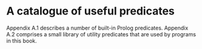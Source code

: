 <!--H2: Chapter/Appendix A-->
# A catalogue of useful predicates #

Appendix A.1 describes a number of built-in Prolog predicates. Appendix A.2 comprises a small library of utility predicates that are used by programs in this book.
